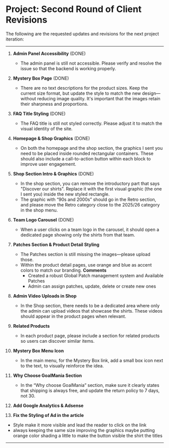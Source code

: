 # Project: Second Round of Client Revisions

The following are the requested updates and revisions for the next project iteration:

---

1. **Admin Panel Accessibility** (DONE)
   - The admin panel is still not accessible. Please verify and resolve the issue so that the backend is working properly.

2. **Mystery Box Page** (DONE)
   - There are no text descriptions for the product sizes. Keep the current size format, but update the style to match the new design—without reducing image quality. It's important that the images retain their sharpness and proportions.

3. **FAQ Title Styling** (DONE)
   - The FAQ title is still not styled correctly. Please adjust it to match the visual identity of the site.

4. **Homepage & Shop Graphics** (DONE)
   - On both the homepage and the shop section, the graphics I sent you need to be placed inside rounded rectangular containers. These should also include a call-to-action button within each block to improve user engagement.

5. **Shop Section Intro & Graphics** (DONE)
   - In the shop section, you can remove the introductory part that says "Discover our shirts". Replace it with the first visual graphic (the one I sent you) inside the new styled rectangle.
   - The graphic with “90s and 2000s” should go in the Retro section, and please move the Retro category close to the 2025/26 category in the shop menu.

6. **Team Logo Carousel** (DONE)
   - When a user clicks on a team logo in the carousel, it should open a dedicated page showing only the shirts from that team.

7. **Patches Section & Product Detail Styling**
   - The Patches section is still missing the images—please upload those.
   - Within the product detail pages, use orange and blue as accent colors to match our branding.
   **Comments**
      - Created a robust Global Patch management system and Available Patches
      - Admin can assign patches, update, delete or create new ones

8. **Admin Video Uploads in Shop**
   - In the Shop section, there needs to be a dedicated area where only the admin can upload videos that showcase the shirts. These videos should appear in the product pages when relevant.

9. **Related Products**
   - In each product page, please include a section for related products so users can discover similar items.

10. **Mystery Box Menu Icon**
    - In the main menu, for the Mystery Box link, add a small box icon next to the text, to visually reinforce the idea.

11. **Why Choose GoalMania Section**
    - In the “Why choose GoalMania” section, make sure it clearly states that shipping is always free, and update the return policy to 7 days, not 30.

12. **Add Google Analytics & Adsense**

13. **Fix the Styling of Ad in the article**
   - Style make it more visible and lead the reader to click on the link
   - always keeping the same size improving the graphics maybe putting orange color shading a little to make the button visible the shirt the titles

---
